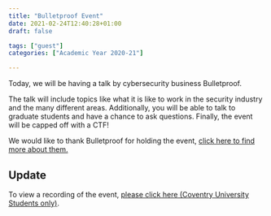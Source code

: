 ```yaml
---
title: "Bulletproof Event"
date: 2021-02-24T12:40:28+01:00
draft: false

tags: ["guest"]
categories: ["Academic Year 2020-21"]

---
```


Today, we will be having a talk by cybersecurity business Bulletproof.

The talk will include topics like what it is like to work in the security industry and the many different areas. Additionally, you will be able to talk to graduate students and have a chance to ask questions. Finally, the event will be capped off with a CTF!

We would like to thank Bulletproof for holding the event, [click here to find more about them.](https://www.bulletproof.co.uk/)

## Update
To view a recording of the event, [please click here (Coventry University Students only)](https://livecoventryac.sharepoint.com/:f:/t/Comsec/EklqAE3jUXdLrSNGShoWy8cBNZXz9UmBMVpjxvXvAqe9Cg).